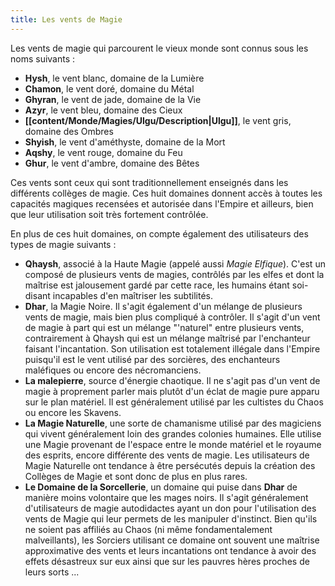 ```yaml
---
title: Les vents de Magie
---
```

Les vents de magie qui parcourent le vieux monde sont connus sous les noms suivants :

- **Hysh**, le vent blanc, domaine de la Lumière
- **Chamon**, le vent doré, domaine du Métal
- **Ghyran**, le vent de jade, domaine de la Vie
- **Azyr**, le vent bleu, domaine des Cieux
- **[[content/Monde/Magies/Ulgu/Description|Ulgu]]**, le vent gris, domaine des Ombres
- **Shyish**, le vent d'améthyste, domaine de la Mort
- **Aqshy**, le vent rouge, domaine du Feu
- **Ghur**, le vent d'ambre, domaine des Bêtes

Ces vents sont ceux qui sont traditionnellement enseignés dans les différents collèges de magie. Ces huit domaines donnent accès à toutes les capacités magiques recensées et autorisée dans l'Empire et ailleurs, bien que leur utilisation soit très fortement contrôlée.

En plus de ces huit domaines, on compte également des utilisateurs des types de magie suivants :
- **Qhaysh**, associé à la Haute Magie (appelé aussi *Magie Elfique*). C'est un composé de plusieurs vents de magies, contrôlés par les elfes et dont la maîtrise est jalousement gardé par cette race, les humains étant soi-disant incapables d'en maîtriser les subtilités.
- **Dhar**, la Magie Noire. Il s'agit également d'un mélange de plusieurs vents de magie, mais bien plus compliqué à contrôler. Il s'agit d'un vent de magie à part qui est un mélange "'naturel" entre plusieurs vents, contrairement à Qhaysh qui est un mélange maîtrisé par l'enchanteur faisant l'incantation. Son utilisation est totalement illégale dans l'Empire puisqu'il est le vent utilisé par des sorcières, des enchanteurs maléfiques ou encore des nécromanciens.
- **La malepierre**, source d'énergie chaotique. Il ne s'agit pas d'un vent de magie à proprement parler mais plutôt d'un éclat de magie pure apparu sur le plan matériel. Il est généralement utilisé par les cultistes du Chaos ou encore les Skavens.
- **La Magie Naturelle**, une sorte de chamanisme utilisé par des magiciens qui vivent généralement loin des grandes colonies humaines. Elle utilise une Magie provenant de l'espace entre le monde matériel et le royaume des esprits, encore différente des vents de magie. Les utilisateurs de Magie Naturelle ont tendance à être persécutés depuis la création des Collèges de Magie et sont donc de plus en plus rares.
- **Le Domaine de la Sorcellerie**, un domaine qui puise dans **Dhar** de manière moins volontaire que les mages noirs. Il s'agit généralement d'utilisateurs de magie autodidactes ayant un don pour l'utilisation des vents de Magie qui leur permets de les manipuler d'instinct. Bien qu'ils ne soient pas affiliés au Chaos (ni même fondamentalement malveillants), les Sorciers utilisant ce domaine ont souvent une maîtrise approximative des vents et leurs incantations ont tendance à avoir des effets désastreux sur eux ainsi que sur les pauvres hères proches de leurs sorts ...

